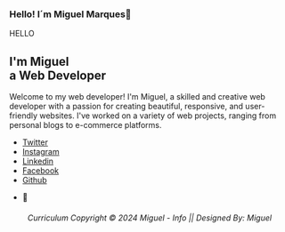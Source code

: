 ### Hello! I´m Miguel Marques👋
<!DOCTYPE html>
</head>
<body>
  <section class="section" id="home">
    <div class="section__container">
      <div class="content">
        <p class="subtitle">HELLO</p>
        <h1 class="title">
          I'm <span>Miguel<br />a</span> Web Developer
        </h1>
        <p class="description">
          Welcome to my web developer! I'm Miguel, a skilled and
          creative web developer with a passion for creating beautiful,
          responsive, and user-friendly websites. I've worked on a variety of
          web projects, ranging from personal blogs to e-commerce platforms.
        </p>
  </section>
  <div class="back-to-top" onclick="topFunction()" id="back-to-top">
    <i class="fa-solid fa-arrow-up"></i>
  </div>
  <div class="footer">
    <ul>
      <li><a href="https://twitter.com/julesforrest">Twitter</a></li>
      <li><a href="https://codepen.io/julesforrest">Instagram</a></li>
      <li><a href="mailto:julesforrest@gmail.com">Linkedin</a></li>
      <li><a href="https://dribbble.com/julesforrest">Facebook</a></li>
      <li><a href="https://github.com/julesforrest">Github</a></li>
      <li>
        <p>👋</p>
      </li>
    </ul>
  </div>
  <center>
  <div class="footermiguel">
    <h6>Curriculum Copyright © 2024 Miguel - Info || Designed By: Miguel</h6>
  </div>
</center>
  </footer>
</body>
</html>

